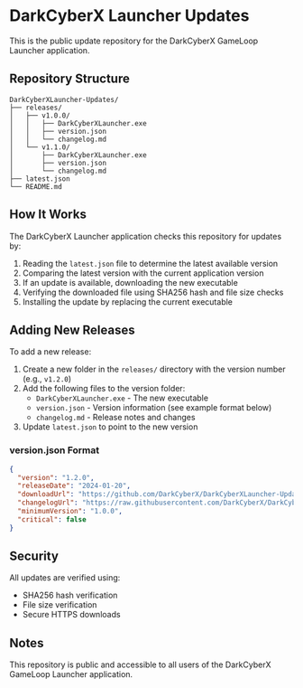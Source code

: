 # DarkCyberX Launcher Updates

This is the public update repository for the DarkCyberX GameLoop Launcher application.

## Repository Structure

```
DarkCyberXLauncher-Updates/
├── releases/
│   ├── v1.0.0/
│   │   ├── DarkCyberXLauncher.exe
│   │   ├── version.json
│   │   └── changelog.md
│   └── v1.1.0/
│       ├── DarkCyberXLauncher.exe
│       ├── version.json
│       └── changelog.md
├── latest.json
└── README.md
```

## How It Works

The DarkCyberX Launcher application checks this repository for updates by:

1. Reading the `latest.json` file to determine the latest available version
2. Comparing the latest version with the current application version
3. If an update is available, downloading the new executable
4. Verifying the downloaded file using SHA256 hash and file size checks
5. Installing the update by replacing the current executable

## Adding New Releases

To add a new release:

1. Create a new folder in the `releases/` directory with the version number (e.g., `v1.2.0`)
2. Add the following files to the version folder:
   - `DarkCyberXLauncher.exe` - The new executable
   - `version.json` - Version information (see example format below)
   - `changelog.md` - Release notes and changes
3. Update `latest.json` to point to the new version

### version.json Format

```json
{
  "version": "1.2.0",
  "releaseDate": "2024-01-20",
  "downloadUrl": "https://github.com/DarkCyberX/DarkCyberXLauncher-Updates/releases/download/v1.2.0/DarkCyberXLauncher.exe",
  "changelogUrl": "https://raw.githubusercontent.com/DarkCyberX/DarkCyberXLauncher-Updates/main/releases/v1.2.0/changelog.md",
  "minimumVersion": "1.0.0",
  "critical": false
}
```

## Security

All updates are verified using:
- SHA256 hash verification
- File size verification
- Secure HTTPS downloads

## Notes

This repository is public and accessible to all users of the DarkCyberX GameLoop Launcher application.